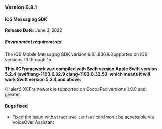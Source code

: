 ### Version 6.8.1
#### iOS Messaging SDK

**Release Date**: June 3, 2022

##### Environment requirements

The iOS Mobile Messaging SDK version 6.8.1.836 is supported on iOS versions 13 through 15.

**This XCFramework was compiled with Swift version Apple Swift version 5.2.4 (swiftlang-1103.0.32.9 clang-1103.0.32.53) which means it will work Swift version 5.2.4 and above.**

{: .alert}
XCFramework is supported on CocoaPad versions 1.9.0 and greater.

#### Bugs fixed

- Fixed the issue with `Structured Content` card won't be accessible via VoiceOver Assistant
